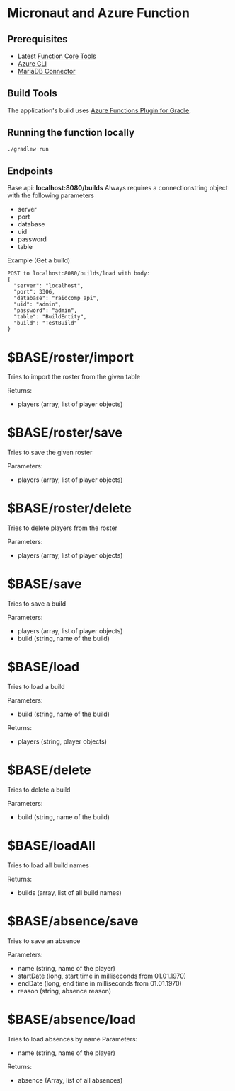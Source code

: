 # Micronaut and Azure Function

## Prerequisites

- Latest [Function Core Tools](https://aka.ms/azfunc-install)
- [Azure CLI](https://docs.microsoft.com/en-us/cli/azure/)
- [MariaDB Connector](https://mariadb.com/kb/en/about-mariadb-connector-j/)


## Build Tools

The application's build uses [Azure Functions Plugin for Gradle](https://plugins.gradle.org/plugin/com.microsoft.azure.azurefunctions).
## Running the function locally

```cmd
./gradlew run
```

## Endpoints
Base api: **localhost:8080/builds**
Always requires a connectionstring object with the following parameters
* server
* port
* database
* uid
* password
* table

Example (Get a build)
```
POST to localhost:8080/builds/load with body:
{
  "server": "localhost",
  "port": 3306,
  "database": "raidcomp_api",
  "uid": "admin",
  "password": "admin",
  "table": "BuildEntity",
  "build": "TestBuild"
}
```

# $BASE/roster/import
Tries to import the roster from the given table

Returns:
* players (array, list of player objects)

# $BASE/roster/save
Tries to save the given roster

Parameters:
* players (array, list of player objects)

# $BASE/roster/delete
Tries to delete players from the roster

Parameters:
* players (array, list of player objects)

# $BASE/save
Tries to save a build

Parameters:
* players (array, list of player objects)
* build (string, name of the build)

# $BASE/load
Tries to load a build

Parameters:
* build (string, name of the build)

Returns:
* players (string, player objects)

# $BASE/delete
Tries to delete a build

Parameters:
* build (string, name of the build)

# $BASE/loadAll
Tries to load all build names

Returns:
* builds (array, list of all build names)

# $BASE/absence/save
Tries to save an absence

Parameters:
* name (string, name of the player)
* startDate (long, start time in milliseconds from 01.01.1970)
* endDate (long, end time in milliseconds from 01.01.1970)
* reason (string, absence reason)

# $BASE/absence/load
Tries to load absences by name
Parameters:
* name (string, name of the player)

Returns:
* absence (Array, list of all absences)
